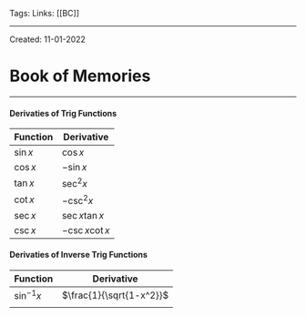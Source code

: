Tags:
Links: [[BC]]

---
Created: 11-01-2022
# Book of Memories
---

#### Derivaties of Trig Functions
| Function  | Derivative        |
| --------- | ----------------- |
| $\sin{x}$ | $\cos{x}$         |
| $\cos{x}$ | $-\sin{x}$        |
| $\tan{x}$ | $\sec^2{x}$       |
| $\cot{x}$ | $-\csc^2{x}$      |
| $\sec{x}$ | $\sec{x}\tan{x}$  |
| $\csc{x}$ | $-\csc{x}\cot{x}$ |

#### Derivaties of Inverse Trig Functions
| Function       | Derivative               |
| -------------- | ------------------------ |
| $\sin^{-1}{x}$ | $\frac{1}{\sqrt{1-x^2}}$ |
|                |                          |
